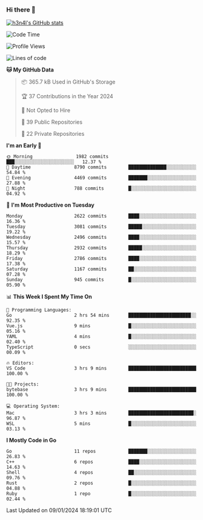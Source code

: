 ### Hi there 👋

[![h3n4l's GitHub stats](https://github-readme-stats.vercel.app/api?username=h3n4l&count_private=true&show_icons=true&theme=radical)](https://github.com/h3n4l/github-readme-stats)

<!--START_SECTION:waka-->
![Code Time](http://img.shields.io/badge/Code%20Time-1%2C827%20hrs%2036%20mins-blue)

![Profile Views](http://img.shields.io/badge/Profile%20Views-0-blue)

![Lines of code](https://img.shields.io/badge/From%20Hello%20World%20I%27ve%20Written-4.2%20million%20lines%20of%20code-blue)

**🐱 My GitHub Data** 

> 📦 365.7 kB Used in GitHub's Storage 
 > 
> 🏆 37 Contributions in the Year 2024
 > 
> 🚫 Not Opted to Hire
 > 
> 📜 39 Public Repositories 
 > 
> 🔑 22 Private Repositories 
 > 
**I'm an Early 🐤** 

```text
🌞 Morning                1982 commits        ███░░░░░░░░░░░░░░░░░░░░░░   12.37 % 
🌆 Daytime                8790 commits        ██████████████░░░░░░░░░░░   54.84 % 
🌃 Evening                4469 commits        ███████░░░░░░░░░░░░░░░░░░   27.88 % 
🌙 Night                  788 commits         █░░░░░░░░░░░░░░░░░░░░░░░░   04.92 % 
```
📅 **I'm Most Productive on Tuesday** 

```text
Monday                   2622 commits        ████░░░░░░░░░░░░░░░░░░░░░   16.36 % 
Tuesday                  3081 commits        █████░░░░░░░░░░░░░░░░░░░░   19.22 % 
Wednesday                2496 commits        ████░░░░░░░░░░░░░░░░░░░░░   15.57 % 
Thursday                 2932 commits        █████░░░░░░░░░░░░░░░░░░░░   18.29 % 
Friday                   2786 commits        ████░░░░░░░░░░░░░░░░░░░░░   17.38 % 
Saturday                 1167 commits        ██░░░░░░░░░░░░░░░░░░░░░░░   07.28 % 
Sunday                   945 commits         █░░░░░░░░░░░░░░░░░░░░░░░░   05.90 % 
```


📊 **This Week I Spent My Time On** 

```text
💬 Programming Languages: 
Go                       2 hrs 54 mins       ███████████████████████░░   92.35 % 
Vue.js                   9 mins              █░░░░░░░░░░░░░░░░░░░░░░░░   05.16 % 
YAML                     4 mins              █░░░░░░░░░░░░░░░░░░░░░░░░   02.40 % 
TypeScript               0 secs              ░░░░░░░░░░░░░░░░░░░░░░░░░   00.09 % 

🔥 Editors: 
VS Code                  3 hrs 9 mins        █████████████████████████   100.00 % 

🐱‍💻 Projects: 
bytebase                 3 hrs 9 mins        █████████████████████████   100.00 % 

💻 Operating System: 
Mac                      3 hrs 3 mins        ████████████████████████░   96.87 % 
WSL                      5 mins              █░░░░░░░░░░░░░░░░░░░░░░░░   03.13 % 
```

**I Mostly Code in Go** 

```text
Go                       11 repos            ███████░░░░░░░░░░░░░░░░░░   26.83 % 
C++                      6 repos             ████░░░░░░░░░░░░░░░░░░░░░   14.63 % 
Shell                    4 repos             ██░░░░░░░░░░░░░░░░░░░░░░░   09.76 % 
Rust                     2 repos             █░░░░░░░░░░░░░░░░░░░░░░░░   04.88 % 
Ruby                     1 repo              █░░░░░░░░░░░░░░░░░░░░░░░░   02.44 % 
```




 Last Updated on 09/01/2024 18:19:01 UTC
<!--END_SECTION:waka-->

